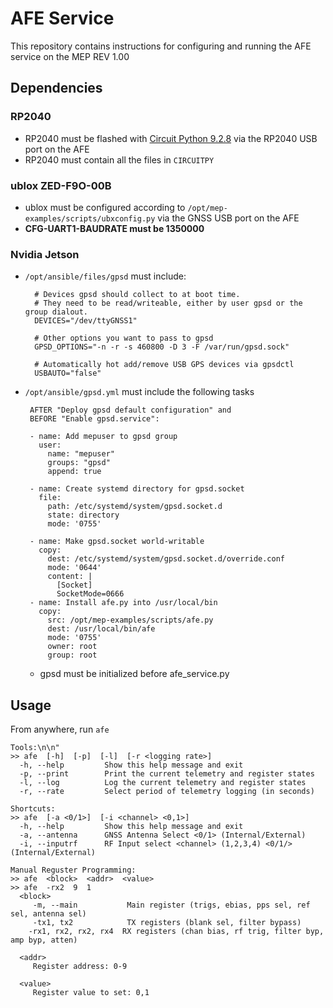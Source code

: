 # AFE Service

This repository contains instructions for configuring and running the AFE service on the MEP REV 1.00

## Dependencies

### RP2040

- RP2040 must be flashed with [Circuit Python 9.2.8](https://circuitpython.org/board/raspberry_pi_pico/) via the RP2040 USB port on the AFE
- RP2040 must contain all the files in `CIRCUITPY`

### ublox ZED-F9O-00B

- ublox must be configured according to `/opt/mep-examples/scripts/ubxconfig.py` via the GNSS USB port on the AFE
- **CFG-UART1-BAUDRATE must be 1350000**

### Nvidia Jetson

- `/opt/ansible/files/gpsd` must include:
   
  ```
    # Devices gpsd should collect to at boot time.
    # They need to be read/writeable, either by user gpsd or the group dialout.
    DEVICES="/dev/ttyGNSS1"

    # Other options you want to pass to gpsd
    GPSD_OPTIONS="-n -r -s 460800 -D 3 -F /var/run/gpsd.sock"

    # Automatically hot add/remove USB GPS devices via gpsdctl
    USBAUTO="false"
  ```
- `/opt/ansible/gpsd.yml` must include the following tasks

  ```
   AFTER "Deploy gpsd default configuration" and
   BEFORE "Enable gpsd.service":

   - name: Add mepuser to gpsd group
     user:
       name: "mepuser"
       groups: "gpsd"
       append: true
        
   - name: Create systemd directory for gpsd.socket
     file:
       path: /etc/systemd/system/gpsd.socket.d
       state: directory
       mode: '0755'

   - name: Make gpsd.socket world-writable
     copy:
       dest: /etc/systemd/system/gpsd.socket.d/override.conf
       mode: '0644'
       content: |
         [Socket]
         SocketMode=0666
   - name: Install afe.py into /usr/local/bin
     copy:
       src: /opt/mep-examples/scripts/afe.py
       dest: /usr/local/bin/afe
       mode: '0755'
       owner: root
       group: root
     ```
  - gpsd must be initialized before afe_service.py
     
## Usage

From anywhere, run `afe`

```
Tools:\n\n"
>> afe  [-h]  [-p]  [-l]  [-r <logging rate>]
  -h, --help         Show this help message and exit
  -p, --print        Print the current telemetry and register states
  -l, --log          Log the current telemetry and register states
  -r, --rate         Select period of telemetry logging (in seconds)
  
Shortcuts:
>> afe  [-a <0/1>]  [-i <channel> <0,1>]
  -h, --help         Show this help message and exit
  -a, --antenna      GNSS Antenna Select <0/1> (Internal/External)
  -i, --inputrf      RF Input select <channel> (1,2,3,4) <0/1/> (Internal/External)

Manual Reguster Programming:
>> afe  <block>  <addr>  <value>
>> afe  -rx2  9  1
  <block>
     -m, --main           Main register (trigs, ebias, pps sel, ref sel, antenna sel)
     -tx1, tx2            TX registers (blank sel, filter bypass)
    -rx1, rx2, rx2, rx4  RX registers (chan bias, rf trig, filter byp, amp byp, atten)

  <addr>
     Register address: 0-9

  <value>
     Register value to set: 0,1
```
